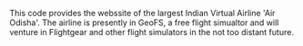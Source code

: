 This code provides the webssite of the largest Indian Virtual Airline 'Air Odisha'. 
The airline is presently in GeoFS, a free flight simualtor and will venture in Flightgear and other flight simulators in the not too distant future.
